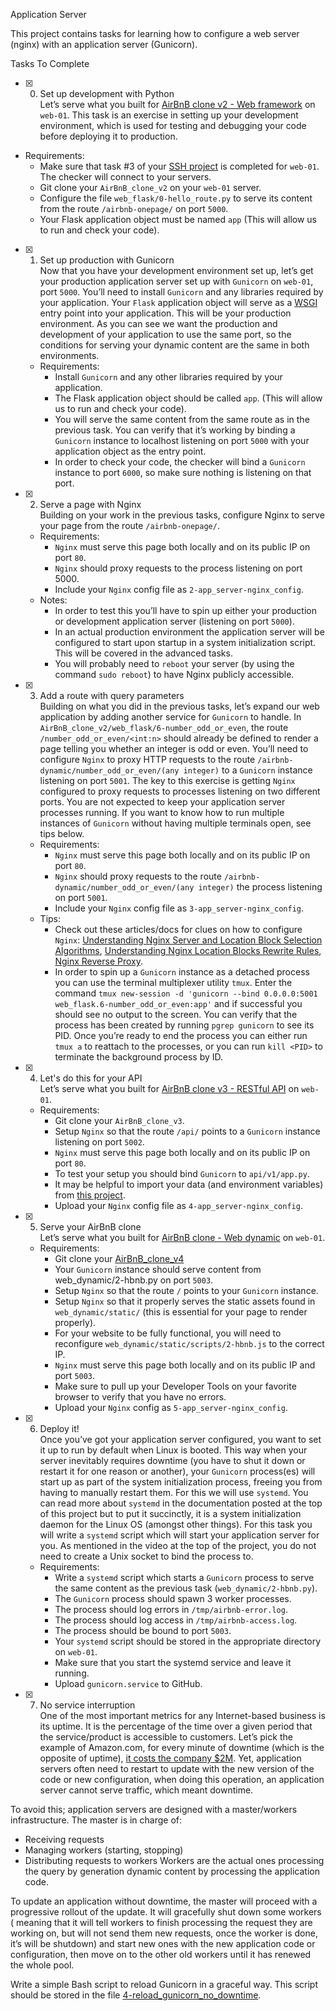  Application Server

This project contains tasks for learning how to configure a web server (nginx) with an application server (Gunicorn).

 Tasks To Complete

+ [x] 0. Set up development with Python<br/>Let’s serve what you built for [AirBnB clone v2 - Web framework](https://github.com/B3zaleel/AirBnB_clone_v2) on `web-01`. This task is an exercise in setting up your development environment, which is used for testing and debugging your code before deploying it to production.
+ Requirements:
  + Make sure that task #3 of your [SSH project](../0x0B-ssh/README.md) is completed for `web-01`. The checker will connect to your servers.
  + Git clone your `AirBnB_clone_v2` on your `web-01` server.
  + Configure the file `web_flask/0-hello_route.py` to serve its content from the route `/airbnb-onepage/` on port `5000`.
  + Your Flask application object must be named `app` (This will allow us to run and check your code).

+ [x] 1. Set up production with Gunicorn<br/>Now that you have your development environment set up, let’s get your production application server set up with `Gunicorn` on `web-01`, port `5000`. You’ll need to install `Gunicorn` and any libraries required by your application. Your `Flask` application object will serve as a [WSGI](https://www.fullstackpython.com/wsgi-servers.html) entry point into your application. This will be your production environment. As you can see we want the production and development of your application to use the same port, so the conditions for serving your dynamic content are the same in both environments.
  + Requirements:
    + Install `Gunicorn` and any other libraries required by your application.
    + The Flask application object should be called `app`. (This will allow us to run and check your code).
    + You will serve the same content from the same route as in the previous task. You can verify that it’s working by binding a `Gunicorn` instance to localhost listening on port `5000` with your application object as the entry point.
    + In order to check your code, the checker will bind a `Gunicorn` instance to port `6000`, so make sure nothing is listening on that port.

+ [x] 2. Serve a page with Nginx<br/>Building on your work in the previous tasks, configure Nginx to serve your page from the route `/airbnb-onepage/`.
  + Requirements:
    + `Nginx` must serve this page both locally and on its public IP on port `80`.
    + `Nginx` should proxy requests to the process listening on port 5000.
    + Include your `Nginx` config file as `2-app_server-nginx_config`.
  + Notes:
    + In order to test this you’ll have to spin up either your production or development application server (listening on port `5000`).
    + In an actual production environment the application server will be configured to start upon startup in a system initialization script. This will be covered in the advanced tasks.
    + You will probably need to `reboot` your server (by using the command `sudo reboot`) to have Nginx publicly accessible.

+ [x] 3. Add a route with query parameters<br/>Building on what you did in the previous tasks, let’s expand our web application by adding another service for `Gunicorn` to handle. In `AirBnB_clone_v2/web_flask/6-number_odd_or_even`, the route `/number_odd_or_even/<int:n>` should already be defined to render a page telling you whether an integer is odd or even. You’ll need to configure `Nginx` to proxy HTTP requests to the route `/airbnb-dynamic/number_odd_or_even/(any integer)` to a `Gunicorn` instance listening on port `5001`. The key to this exercise is getting `Nginx` configured to proxy requests to processes listening on two different ports. You are not expected to keep your application server processes running. If you want to know how to run multiple instances of `Gunicorn` without having multiple terminals open, see tips below.
  + Requirements:
    + `Nginx` must serve this page both locally and on its public IP on port `80`.
    + `Nginx` should proxy requests to the route `/airbnb-dynamic/number_odd_or_even/(any integer)` the process listening on port `5001`.
    + Include your `Nginx` config file as `3-app_server-nginx_config`.
  + Tips:
    + Check out these articles/docs for clues on how to configure `Nginx`: [Understanding Nginx Server and Location Block Selection Algorithms](https://www.digitalocean.com/community/tutorials/understanding-nginx-server-and-location-block-selection-algorithms#matching-location-blocks), [Understanding Nginx Location Blocks Rewrite Rules](http://blog.pixelastic.com/2013/09/27/understanding-nginx-location-blocks-rewrite-rules/), [Nginx Reverse Proxy](https://docs.nginx.com/nginx/admin-guide/web-server/reverse-proxy/#).
    + In order to spin up a `Gunicorn` instance as a detached process you can use the terminal multiplexer utility `tmux`. Enter the command `tmux new-session -d 'gunicorn --bind 0.0.0.0:5001 web_flask.6-number_odd_or_even:app'` and if successful you should see no output to the screen. You can verify that the process has been created by running `pgrep gunicorn` to see its PID. Once you’re ready to end the process you can either run `tmux a` to reattach to the processes, or you can run `kill <PID>` to terminate the background process by ID.

+ [x] 4. Let's do this for your API<br/>Let’s serve what you built for [AirBnB clone v3 - RESTful API](https://github.com/B3zaleel/AirBnB_clone_v3) on `web-01`.
  + Requirements:
    + Git clone your `AirBnB_clone_v3`.
    + Setup `Nginx` so that the route `/api/` points to a `Gunicorn` instance listening on port `5002`.
    + `Nginx` must serve this page both locally and on its public IP on port `80`.
    + To test your setup you should bind `Gunicorn` to `api/v1/app.py`.
    + It may be helpful to import your data (and environment variables) from [this project](https://github.com/B3zaleel/AirBnB_clone_v2).
    + Upload your `Nginx` config file as `4-app_server-nginx_config`.

+ [x] 5. Serve your AirBnB clone<br/>Let’s serve what you built for [AirBnB clone - Web dynamic](https://github.com/B3zaleel/AirBnB_clone_v4) on `web-01`.
  + Requirements:
    + Git clone your [AirBnB_clone_v4](https://github.com/B3zaleel/AirBnB_clone_v4)
    + Your `Gunicorn` instance should serve content from web_dynamic/2-hbnb.py on port `5003`.
    + Setup `Nginx` so that the route `/` points to your `Gunicorn` instance.
    + Setup `Nginx` so that it properly serves the static assets found in `web_dynamic/static/` (this is essential for your page to render properly).
    + For your website to be fully functional, you will need to reconfigure `web_dynamic/static/scripts/2-hbnb.js` to the correct IP.
    + `Nginx` must serve this page both locally and on its public IP and port `5003`.
    + Make sure to pull up your Developer Tools on your favorite browser to verify that you have no errors.
    + Upload your `Nginx` config as `5-app_server-nginx_config`.

+ [x] 6. Deploy it!<br/>Once you’ve got your application server configured, you want to set it up to run by default when Linux is booted. This way when your server inevitably requires downtime (you have to shut it down or restart it for one reason or another), your `Gunicorn` process(es) will start up as part of the system initialization process, freeing you from having to manually restart them. For this we will use `systemd`. You can read more about `systemd` in the documentation posted at the top of this project but to put it succinctly, it is a system initialization daemon for the Linux OS (amongst other things). For this task you will write a `systemd` script which will start your application server for you. As mentioned in the video at the top of the project, you do not need to create a Unix socket to bind the process to.
  + Requirements:
    + Write a `systemd` script which starts a `Gunicorn` process to serve the same content as the previous task (`web_dynamic/2-hbnb.py`).
    + The `Gunicorn` process should spawn 3 worker processes.
    + The process should log errors in `/tmp/airbnb-error.log`.
    + The process should log access in `/tmp/airbnb-access.log`.
    + The process should be bound to port `5003`.
    + Your `systemd` script should be stored in the appropriate directory on `web-01`.
    + Make sure that you start the systemd service and leave it running.
    + Upload `gunicorn.service` to GitHub.

+ [x] 7. No service interruption<br/>
One of the most important metrics for any Internet-based business is its uptime. It is the percentage of the time over a given period that the service/product is accessible to customers. Let’s pick the example of Amazon.com, for every minute of downtime (which is the opposite of uptime), [it costs the company $2M](https://storageservers.wordpress.com/2016/03/14/amazon-downtime-costs-2-million-loss-per-minute/). Yet, application servers often need to restart to update with the new version of the code or new configuration, when doing this operation, an application server cannot serve traffic, which meant downtime.

To avoid this; application servers are designed with a master/workers infrastructure. The master is in charge of:
  + Receiving requests
  + Managing workers (starting, stopping)
  + Distributing requests to workers
Workers are the actual ones processing the query by generation dynamic content by processing the application code.

To update an application without downtime, the master will proceed with a progressive rollout of the update. It will gracefully shut down some workers ( meaning that it will tell workers to finish processing the request they are working on, but will not send them new requests, once the worker is done, it’s will be shutdown) and start new ones with the new application code or configuration, then move on to the other old workers until it has renewed the whole pool.

Write a simple Bash script to reload Gunicorn in a graceful way. This script should be stored in the file [4-reload_gunicorn_no_downtime](4-reload_gunicorn_no_downtime).

